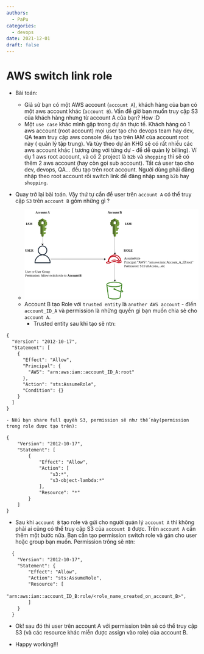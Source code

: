 ```yaml
---
authors:
  - PaPu
categories:
  - devops
date: 2021-12-01
draft: false
---
```


# AWS switch link role

- Bài toán:

  - Giả sử bạn có một AWS account (`account A`), khách hàng của bạn có một aws account khác (`account B`). Vấn đề giờ bạn muốn truy cập S3 của khách hàng nhưng từ account A của bạn? How :D
  - Một `use case` khác mình gặp trong dự án thực tế. Khách hàng có 1 aws account (root account) mọi user tạo cho devops team hay dev, QA team truy cập aws console đều tạo trên IAM của account root này ( quản lý tập trung). Và tùy theo dự án KHG sẽ có rất nhiều các aws account khác ( tương ứng với từng dự - để dễ quản lý billing). Ví dụ 1 aws root account, và có 2 project là `b2b` và `shopping` thì sẽ có thêm 2 aws account (hay còn gọi sub account). Tất cả user tạo cho dev, devops, QA... đều tạo trên root account. Người dùng phải đăng nhập theo root account rồi switch link để đăng nhập sang `b2b` hay `shopping`.
  <!-- more -->

- Quay trở lại bài toán. Vậy thứ tự cần đề user trên `account A` có thể truy cập `S3` trên `account B` gồm những gì ?
  - ![aws-switch-link-role](../../images/2021/20211201-003900-aws-switch-link-role.png)
  - Account B tạo Role với `trusted entity` là `another AWS account` - điền `account_ID_A` và permission là những quyền gì bạn muốn chia sẻ cho `account A`.
    - Trusted entity sau khi tạo sẽ ntn:

```linenums="1"
{
  "Version": "2012-10-17",
  "Statement": [
    {
      "Effect": "Allow",
      "Principal": {
        "AWS": "arn:aws:iam::account_ID_A:root"
      },
      "Action": "sts:AssumeRole",
      "Condition": {}
    }
  ]
}
```

    - Nếu bạn share full quyền S3, permission sẽ như thế này(permission trong role được tạo trên):

```linenums="1"
{
    "Version": "2012-10-17",
    "Statement": [
        {
            "Effect": "Allow",
            "Action": [
                "s3:*",
                "s3-object-lambda:*"
            ],
            "Resource": "*"
        }
    ]
}
```

- Sau khi `account B` tạo role và gửi cho người quản lý `account A` thì không phải ai cũng có thể truy cập S3 của `account B` được. Trên `account A` cần thêm một bước nữa. Bạn cần tạo permission switch role và gán cho user hoặc group bạn muốn. Permission trông sẽ ntn:

```linenums="1"
  {
    "Version": "2012-10-17",
    "Statement": {
        "Effect": "Allow",
        "Action": "sts:AssumeRole",
        "Resource": [
            "arn:aws:iam::account_ID_B:role/<role_name_created_on_account_B>",
        ]
    }
  }
```

- Ok! sau đó thì user trên account A với permission trên sẽ có thể truy cập S3 (và các resource khác miễn được assign vào role) của account B.

- Happy working!!!
